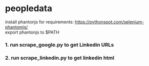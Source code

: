 # peopledata

install phantonjs for requirements: https://pythonspot.com/selenium-phantomjs/  
export phantonjs to $PATH

### 1. run scrape_google.py to get Linkedin URLs

### 2. run scrape_linkedin.py to get linkedin html


